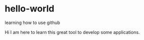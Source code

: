 # hello-world
learning how to use github

Hi I am here to learn this great tool to develop some applications.
